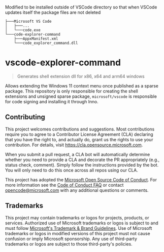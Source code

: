 Modified to be installed outside of VSCode directory so that when VSCode updates itself the package files are not deleted
```
├───Microsoft VS Code
│   ├───...
│   └───code.exe
└───code-explorer-command
    ├───AppxManifest.xml
    └───code_explorer_command.dll
```

# vscode-explorer-command

> Generates shell extension dll for x86, x64 and arm64 windows

Allows extending the Windows 11 context menu once published as a
sparse package. This repository is only responsible for creating
the shell extensions and unsigned sparse package, `microsoft/vscode` is responsible
for code signing and installing it through Inno.

## Contributing

This project welcomes contributions and suggestions.  Most contributions require you to agree to a
Contributor License Agreement (CLA) declaring that you have the right to, and actually do, grant us
the rights to use your contribution. For details, visit https://cla.opensource.microsoft.com.

When you submit a pull request, a CLA bot will automatically determine whether you need to provide
a CLA and decorate the PR appropriately (e.g., status check, comment). Simply follow the instructions
provided by the bot. You will only need to do this once across all repos using our CLA.

This project has adopted the [Microsoft Open Source Code of Conduct](https://opensource.microsoft.com/codeofconduct/).
For more information see the [Code of Conduct FAQ](https://opensource.microsoft.com/codeofconduct/faq/) or
contact [opencode@microsoft.com](mailto:opencode@microsoft.com) with any additional questions or comments.

## Trademarks

This project may contain trademarks or logos for projects, products, or services. Authorized use of Microsoft 
trademarks or logos is subject to and must follow 
[Microsoft's Trademark & Brand Guidelines](https://www.microsoft.com/en-us/legal/intellectualproperty/trademarks/usage/general).
Use of Microsoft trademarks or logos in modified versions of this project must not cause confusion or imply Microsoft sponsorship.
Any use of third-party trademarks or logos are subject to those third-party's policies.

